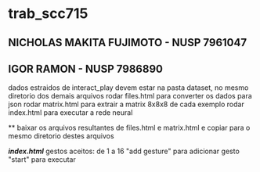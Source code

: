 # trab_scc715
## NICHOLAS MAKITA FUJIMOTO - NUSP 7961047
## IGOR RAMON - NUSP 7986890
dados estraidos de interact_play devem estar na pasta dataset, no mesmo diretorio dos demais arquivos
rodar files.html para converter os dados para json
rodar matrix.html para extrair a matrix 8x8x8 de cada exemplo
rodar index.html para executar a rede neural

** baixar os arquivos resultantes de files.html e matrix.html e copiar para o mesmo diretorio destes arquivos

***index.html***
gestos aceitos: de 1 a 16
"add gesture" para adicionar gesto
"start" para executar
